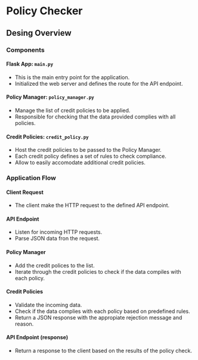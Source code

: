 # Policy Checker

## Desing Overview

### Components

#### Flask App: `main.py`
* This is the main entry point for the application.
* Initialized the web server and defines the route for the API endpoint.

#### Policy Manager: `policy_manager.py`
* Manage the list of credit policies to be applied.
* Responsible for checking that the data provided complies with all policies.

#### Credit Policies: `credit_policy.py`
* Host the credit policies to be passed to the Policy Manager.
* Each credit policy defines a set of rules to check compliance.
* Allow to easily accomodate additional credit policies.

### Application Flow

#### Client Request
* The client make the HTTP request to the defined API endpoint.

#### API Endpoint
* Listen for incoming HTTP requests.
* Parse JSON data fron the request.

#### Policy Manager
* Add the credit polices to the list.
* Iterate through the credit policies to check if the data compiles with each policy.

#### Credit Policies
* Validate the incoming data.
* Check if the data complies with each policy based on predefined rules.
* Return a JSON response with the appropiate rejection message and reason.

#### API Endpoint (response)
* Return a response to the client based on the results of the policy check.